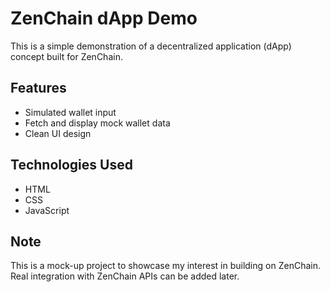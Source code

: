 # ZenChain dApp Demo

This is a simple demonstration of a decentralized application (dApp) concept built for ZenChain.

## Features
- Simulated wallet input
- Fetch and display mock wallet data
- Clean UI design

## Technologies Used
- HTML
- CSS
- JavaScript

## Note
This is a mock-up project to showcase my interest in building on ZenChain. Real integration with ZenChain APIs can be added later.
